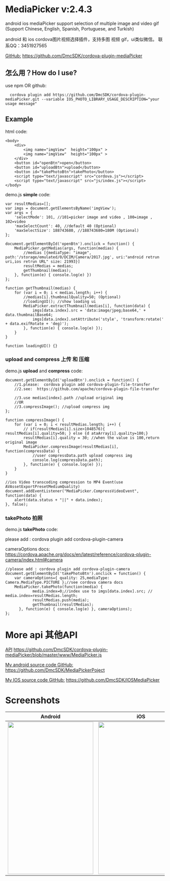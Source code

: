 # MediaPicker v:2.4.3

android ios mediaPicker support  selection of multiple image and video gif  (Support Chinese, English, Spanish, Portuguese, and Turkish)</br>

android 和 ios cordova图片视频选择插件，支持多图 视频 gif，ui类似微信。 联系QQ：3451927565</br>

[GitHub:](https://github.com/DmcSDK/cordova-plugin-mediaPicker) https://github.com/DmcSDK/cordova-plugin-mediaPicker</br>

怎么用？How do I use?
-------------------

use npm OR github:

```
  cordova plugin add https://github.com/DmcSDK/cordova-plugin-mediaPicker.git --variable IOS_PHOTO_LIBRARY_USAGE_DESCRIPTION="your usage message"
```

## Example
html code:

    <body>
        <div>
            <img name="imgView"  height="100px" >
            <img name="imgView"  height="100px" >
        </div>
        <button id="openBtn">open</button>
        <button id="uploadBtn">upload</button>
        <button id="takePhotoBtn">takePhoto</button>
        <script type="text/javascript" src="cordova.js"></script>
        <script type="text/javascript" src="js/index.js"></script>
    </body>

demo.js **simple** code: 
```
var resultMedias=[];
var imgs = document.getElementsByName('imgView');
var args = {
    'selectMode': 101, //101=picker image and video , 100=image , 102=video
    'maxSelectCount': 40, //default 40 (Optional)
    'maxSelectSize': 188743680, //188743680=180M (Optional) 
};

document.getElementById('openBtn').onclick = function() {
    MediaPicker.getMedias(args, function(medias) {
        //medias [{mediaType: "image", path:'/storage/emulated/0/DCIM/Camera/2017.jpg', uri:"android retrun uri,ios retrun URL" size: 21993}]
        resultMedias = medias;
        getThumbnail(medias);
    }, function(e) { console.log(e) })
};

function getThumbnail(medias) {
    for (var i = 0; i < medias.length; i++) {
        //medias[i].thumbnailQuality=50; (Optional)
        //loadingUI(); //show loading ui
        MediaPicker.extractThumbnail(medias[i], function(data) {
            imgs[data.index].src = 'data:image/jpeg;base64,' + data.thumbnailBase64;
            imgs[data.index].setAttribute('style', 'transform:rotate(' + data.exifRotate + 'deg)');
        }, function(e) { console.log(e) });
    }
}

function loadingUI() {}
```    

### upload and compress 上传 和 压缩
demo.js **upload** and **compress** code:
```
document.getElementById('uploadBtn').onclick = function() {
    //1.please:  cordova plugin add cordova-plugin-file-transfer
    //2.see:  https://github.com/apache/cordova-plugin-file-transfer
    
    //3.use medias[index].path //upload original img
    //OR
    //3.compressImage(); //upload compress img
};

function compressImage() {
    for (var i = 0; i < resultMedias.length; i++) {
        // if(resultMedias[i].size>1048576){ resultMedias[i].quality=50; } else {d ataArray[i].quality=100;}
        resultMedias[i].quality = 30; //when the value is 100,return original image
        MediaPicker.compressImage(resultMedias[i], function(compressData) {
            //user compressData.path upload compress img
            console.log(compressData.path);
        }, function(e) { console.log(e) });
    }
}

//ios Video transcoding compression to MP4 Event(use AVAssetExportPresetMediumQuality)
document.addEventListener("MediaPicker.CompressVideoEvent", function(data) {
    alert(data.status + "||" + data.index);
}, false);
```    

### takePhoto 拍照 
demo.js **takePhoto** code:

please add : cordova plugin add cordova-plugin-camera

cameraOptions docs: https://cordova.apache.org/docs/en/latest/reference/cordova-plugin-camera/index.html#camera
```
//please add : cordova plugin add cordova-plugin-camera
document.getElementById('takePhotoBtn').onclick = function() {
    var cameraOptions={ quality: 25,mediaType: Camera.MediaType.PICTURE };//see cordova camera docs
    MediaPicker.takePhoto(function(media) {
            media.index=0;//index use to imgs[data.index].src; // media.index=resultMedias.length;
            resultMedias.push(media);
            getThumbnail(resultMedias);
      }, function(e) { console.log(e) }, cameraOptions);
};
```    

# More api 其他API
[API](https://github.com/DmcSDK/cordova-plugin-mediaPicker/blob/master/www/MediaPicker.js) https://github.com/DmcSDK/cordova-plugin-mediaPicker/blob/master/www/MediaPicker.js</br>

[My android source code GitHub:](https://github.com/DmcSDK/MediaPickerPoject) https://github.com/DmcSDK/MediaPickerPoject</br>

[My IOS source code GitHub:](https://github.com/DmcSDK/IOSMediaPicker) https://github.com/DmcSDK/IOSMediaPicker</br>

# Screenshots

| Android         | iOS          |
|:---------------:|:------------:|
| <img src="https://raw.githubusercontent.com/DmcSDK/cordova-plugin-mediaPicker/master/www/demo/Screenshots1.png" width="270px" height="480"> | <img src="https://raw.githubusercontent.com/DmcSDK/cordova-plugin-mediaPicker/master/www/demo/ios.png" width="270px" height="480"> |



